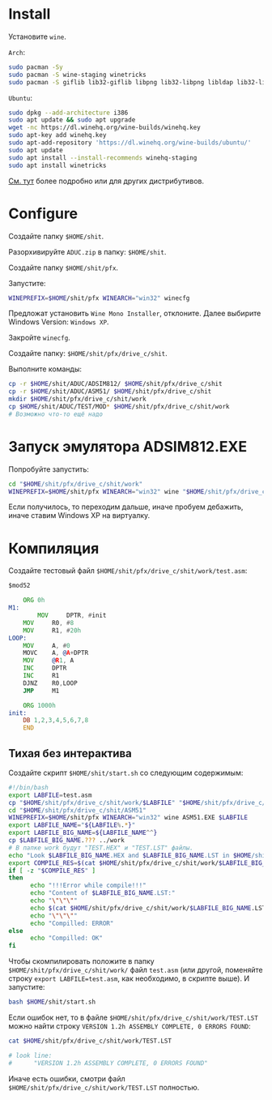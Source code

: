 # Install

Установите `wine`.

`Arch`:

``` bash
sudo pacman -Sy
sudo pacman -S wine-staging winetricks
sudo pacman -S giflib lib32-giflib libpng lib32-libpng libldap lib32-libldap gnutls lib32-gnutls mpg123 lib32-mpg123 openal lib32-openal v4l-utils lib32-v4l-utils libpulse lib32-libpulse alsa-plugins lib32-alsa-plugins alsa-lib lib32-alsa-lib libjpeg-turbo lib32-libjpeg-turbo libxcomposite lib32-libxcomposite libxinerama lib32-libxinerama ncurses lib32-ncurses opencl-icd-loader lib32-opencl-icd-loader libxslt lib32-libxslt libva lib32-libva gtk3 lib32-gtk3 gst-plugins-base-libs lib32-gst-plugins-base-libs vulkan-icd-loader lib32-vulkan-icd-loader cups samba dosbox
```

`Ubuntu`:

``` bash
sudo dpkg --add-architecture i386
sudo apt update && sudo apt upgrade
wget -nc https://dl.winehq.org/wine-builds/winehq.key
sudo apt-key add winehq.key
sudo apt-add-repository 'https://dl.winehq.org/wine-builds/ubuntu/'
sudo apt update
sudo apt install --install-recommends winehq-staging
sudo apt install winetricks
```

[См. тут](https://www.gloriouseggroll.tv/how-to-get-out-of-wine-dependency-hell/) более подробно или для других дистрибутивов.

# Configure

Создайте папку `$HOME/shit`.

Разорхивируйте `ADUC.zip` в папку: `$HOME/shit`.

Создайте папку `$HOME/shit/pfx`.

Запустите:

``` bash
WINEPREFIX=$HOME/shit/pfx WINEARCH="win32" winecfg
```

Предложат установить `Wine Mono Installer`, отклоните. Далее выбирите Windows Version: `Windows XP`.

Закройте `winecfg`.

Создайте папку: `$HOME/shit/pfx/drive_c/shit`.

Выполните команды:

``` bash
cp -r $HOME/shit/ADUC/ADSIM812/ $HOME/shit/pfx/drive_c/shit
cp -r $HOME/shit/ADUC/ASM51/ $HOME/shit/pfx/drive_c/shit
mkdir $HOME/shit/pfx/drive_c/shit/work
cp $HOME/shit/ADUC/TEST/MOD* $HOME/shit/pfx/drive_c/shit/work
# Возможно что-то ещё надо
```

# Запуск эмулятора ADSIM812.EXE

Попробуйте запустить:

``` bash
cd "$HOME/shit/pfx/drive_c/shit/work"
WINEPREFIX=$HOME/shit/pfx WINEARCH="win32" wine "$HOME/shit/pfx/drive_c/shit/ADSIM812/ADSIM812.EXE"
```

Если получилось, то переходим дальше, иначе пробуем дебажить, иначе ставим Windows XP на виртуалку.

# Компиляция

Создайте тестовый файл `$HOME/shit/pfx/drive_c/shit/work/test.asm`:

``` asm
$mod52

	ORG 0h
M1:
        MOV 	DPTR, #init
	MOV 	R0, #8
	MOV 	R1, #20h
LOOP:
	MOV 	A, #0
	MOVC 	A, @A+DPTR
	MOV 	@R1, A
	INC 	DPTR
	INC 	R1
	DJNZ 	R0,LOOP
	JMP 	M1

	ORG 1000h
init:
	DB 1,2,3,4,5,6,7,8
	END
```

## Тихая без интерактива

Создайте скрипт `$HOME/shit/start.sh` со следующим содержимым:

``` bash
#!/bin/bash
export LABFILE=test.asm
cp "$HOME/shit/pfx/drive_c/shit/work/$LABFILE" "$HOME/shit/pfx/drive_c/shit/ASM51/$LABFILE"
cd "$HOME/shit/pfx/drive_c/shit/ASM51"
WINEPREFIX=$HOME/shit/pfx WINEARCH="win32" wine ASM51.EXE $LABFILE
export LABFILE_NAME="${LABFILE%.*}"
export LABFILE_BIG_NAME=${LABFILE_NAME^^}
cp $LABFILE_BIG_NAME.??? ../work
# В папке work будут "TEST.HEX" и "TEST.LST" файлы.
echo "Look $LABFILE_BIG_NAME.HEX and $LABFILE_BIG_NAME.LST in $HOME/shit/pfx/drive_c/shit/work/"
export COMPILE_RES=$(cat $HOME/shit/pfx/drive_c/shit/work/$LABFILE_BIG_NAME.LST | grep "0 ERRORS FOUND")
if [ -z "$COMPILE_RES" ]
then
      echo "!!!Error while compile!!!"
      echo "Content of $LABFILE_BIG_NAME.LST:"
      echo "\"\"\""
      echo $(cat $HOME/shit/pfx/drive_c/shit/work/$LABFILE_BIG_NAME.LST)
      echo "\"\"\""
      echo "Compilled: ERROR"
else
      echo "Compilled: OK"
fi
```

Чтобы скомпилировать положите в папку `$HOME/shit/pfx/drive_c/shit/work/` файл `test.asm` (или другой, поменяйте строку `export LABFILE=test.asm`, как необходимо, в скрипте выше). И запустите:

``` bash
bash $HOME/shit/start.sh
```

Если ошибок нет, то в файле `$HOME/shit/pfx/drive_c/shit/work/TEST.LST` можно найти строку `VERSION 1.2h ASSEMBLY COMPLETE, 0 ERRORS FOUND`:

``` bash
cat $HOME/shit/pfx/drive_c/shit/work/TEST.LST

# look line:
#      "VERSION 1.2h ASSEMBLY COMPLETE, 0 ERRORS FOUND"
```

Иначе есть ошибки, смотри файл `$HOME/shit/pfx/drive_c/shit/work/TEST.LST` полностью.
